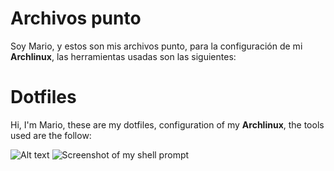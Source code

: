 # Archivos punto

Soy Mario, y estos son mis archivos punto, para la configuración de mi **Archlinux**, las herramientas usadas son las siguientes:

# Dotfiles

Hi, I'm Mario, these are my dotfiles, configuration of my **Archlinux**, the tools used are the follow:

![Alt text](https://imgur.com/mUaT159)
![Screenshot of my shell prompt](https://i.imgur.com/EkEtphC.png)
